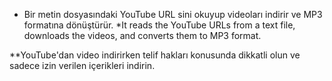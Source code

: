 * Bir metin dosyasındaki YouTube URL sini okuyup videoları indirir ve MP3 formatına dönüştürür.
*It reads the YouTube URLs from a text file, downloads the videos, and converts them to MP3 format.

**YouTube'dan video indirirken telif hakları konusunda dikkatli olun ve sadece izin verilen içerikleri indirin.
